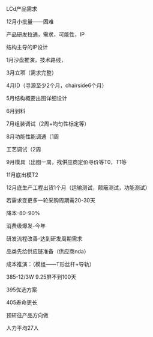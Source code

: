 LCd产品需求

12月小批量——困难

产品研发拉通，需求，可能性，IP

结构主导的IP设计

1月沙盘推演，技术路线，

3月立项（需求完整）

4月ID（寻源至少2个月，chairside6个月）

5月结构概要出图详细设计

6月到料

7月组装调试（2周+均匀性标定等）

8月功能性能调通（1周

工艺调试（2周

9月模具（出图一周，找供应商定价寻价等T0，T1等

11月底出模T2

12月底生产工程出货1个月（运输测试，颠簸测试，功能测试）

若需求变更多一轮采购周期需20-30天

降本-80-90%

消费级爆发-今年

研发流程改善-达到研发周期需求

品类先给供应链准备（供应商nda）

成本推演：（模组——T形丝杆+导轨）

385-12/3W 9.25屏不到100天

395优选方案

405寿命更长

预研往产品方向做

人力平均27人

